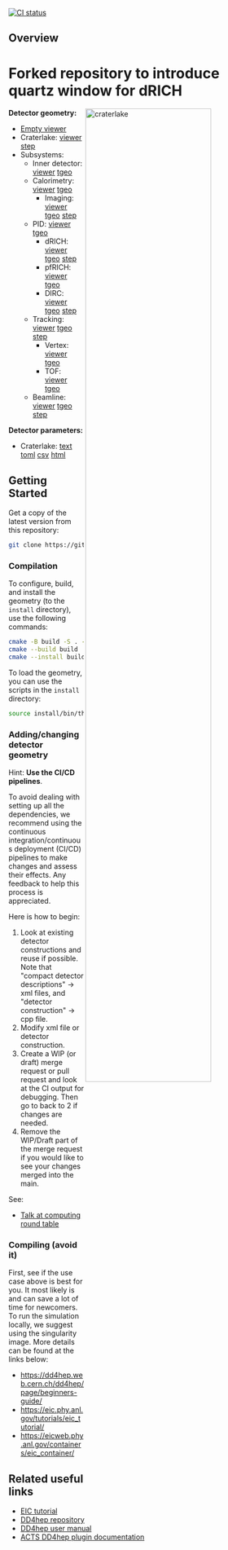[![CI status](https://github.com/eic/epic/actions/workflows/linux-eic-shell.yml/badge.svg)](https://github.com/eic/epic/actions/workflows/linux-eic-shell.yml)

Overview
--------
# Forked repository to introduce quartz window for dRICH



<a href="https://eic.github.io/epic/artifacts/epic_craterlake_views/view1_top.pdf"><img align="right" alt="craterlake" src="https://eic.github.io/epic/artifacts/epic_craterlake_views/view1_top.png" width="70%"/></a>

**Detector geometry:**
- [Empty viewer](https://eic.github.io/epic/geoviewer)
- Craterlake: [viewer](https://eic.github.io/epic/geoviewer?nobrowser&file=artifacts/tgeo/epic_craterlake.root&item=default;1&opt=clipx;clipy;transp30;zoom120;ROTY320;ROTZ340;trz0;trr0;ctrl;all) [step](https://eic.github.io/epic//artifacts/epic_craterlake_no_bhcal.stp/epic_craterlake_no_bhcal.stp)
- Subsystems:
  - Inner detector: [viewer](https://eic.github.io/epic/geoviewer?nobrowser&file=artifacts/tgeo/epic_inner_detector.root&item=default;1&opt=clipx;clipy;transp30;zoom120;ROTY320;ROTZ340;trz0;trr0;ctrl;all) [tgeo](https://eic.github.io/epic//artifacts/tgeo/epic_inner_detector.root)
  - Calorimetry: [viewer](https://eic.github.io/epic/geoviewer?nobrowser&file=artifacts/tgeo/epic_calorimeters.root&item=default;1&opt=clipx;clipy;transp30;zoom120;ROTY320;ROTZ340;trz0;trr0;ctrl;all) [tgeo](https://eic.github.io/epic//artifacts/tgeo/epic_calorimeters.root)
    - Imaging: [viewer](https://eic.github.io/epic/geoviewer?nobrowser&file=artifacts/tgeo/epic_imaging_only.root&item=default;1&opt=clipx;clipy;transp30;zoom55;ROTY49;ROTZ350;trz0;trr0;ctrl;all) [tgeo](https://eic.github.io/epic//artifacts/tgeo/epic_imaging.root) [step](https://eic.github.io/epic//artifacts/epic_imaging_only.stp/epic_imaging_only.stp)
  - PID: [viewer](https://eic.github.io/epic/geoviewer?nobrowser&file=artifacts/tgeo/epic_pid_only.root&item=default;1&opt=clipx;clipy;transp30;zoom75;ROTY320;ROTZ340;trz0;trr0;ctrl;all) [tgeo](https://eic.github.io/epic//artifacts/tgeo/epic_pid_only.root)
    - dRICH: [viewer](https://eic.github.io/epic/geoviewer?nobrowser&file=artifacts/tgeo/epic_drich_only.root&item=default;1&opt=clipx;clipy;transp30;zoom75;ROTY290;ROTZ350;trz0;trr0;ctrl;all) [tgeo](https://eic.github.io/epic//artifacts/tgeo/epic_drich_only.root) [step](https://eic.github.io/epic//artifacts/epic_drich_only.stp/epic_drich_only.stp)
    - pfRICH: [viewer](https://eic.github.io/epic/geoviewer?nobrowser&file=artifacts/tgeo/epic_pfrich_only.root&item=default;1&opt=clipx;clipy;transp30;zoom55;ROTY49;ROTZ350;trz0;trr0;ctrl;all) [tgeo](https://eic.github.io/epic//artifacts/tgeo/epic_pfrich_only.root)
    - DIRC: [viewer](https://eic.github.io/epic/geoviewer?nobrowser&file=artifacts/tgeo/epic_dirc_only.root&item=default;1&opt=clipx;clipy;transp30;zoom120;ROTY320;ROTZ340;trz0;trr0;ctrl;all) [tgeo](https://eic.github.io/epic//artifacts/tgeo/epic_dirc_only.root) [step](https://eic.github.io/epic//artifacts/epic_dirc_only.stp/epic_dirc_only.stp)
  - Tracking: [viewer](https://eic.github.io/epic/geoviewer?nobrowser&file=artifacts/tgeo/epic_tracking_only.root&item=default;1&opt=clipx;clipy;transp30;zoom75;ROTY320;ROTZ340;trz0;trr0;ctrl;all) [tgeo](https://eic.github.io/epic//artifacts/tgeo/epic_tracking_only.root) [step](https://eic.github.io/epic//artifacts/epic_craterlake_tracking_only.stp/epic_craterlake_tracking_only.stp)
    - Vertex: [viewer](https://eic.github.io/epic/geoviewer?nobrowser&file=artifacts/tgeo/epic_vertex_only.root&item=default;1&opt=clipx;clipy;transp30;zoom120;ROTY320;ROTZ340;trz0;trr0;ctrl;all) [tgeo](https://eic.github.io/epic//artifacts/tgeo/epic_vertex_only.root)
    - TOF: [viewer](https://eic.github.io/epic/geoviewer?nobrowser&file=artifacts/tgeo/epic_tof_only.root&item=default;1&opt=clipx;clipy;transp30;zoom55;ROTY49;ROTZ350;trz0;trr0;ctrl;all) [tgeo](https://eic.github.io/epic//artifacts/tgeo/epic_tof_only.root)
  - Beamline: [viewer](https://eic.github.io/epic/geoviewer?nobrowser&file=artifacts/tgeo/epic_ip6.root&item=default;1&opt=clipx;clipy;transp30;zoom40;ROTY290;ROTZ350;trz0;trr0;ctrl;all)  [tgeo](https://eic.github.io/epic//artifacts/tgeo/epic_ip6.root) [step](https://eic.github.io/epic//artifacts/epic_ip6.stp/epic_ip6.stp)

**Detector parameters:**
- Craterlake: [text](https://eic.github.io/epic/artifacts/constants/epic_craterlake_constants.out) [toml](https://eic.github.io/epic/artifacts/constants/epic_craterlake_constants.toml) [csv](https://eic.github.io/epic/artifacts/DetectorParameterTable/epic_craterlake.csv) [html](https://eic.github.io/epic/artifacts/DetectorParameterTable/epic_craterlake.html)

Getting Started
---------------

Get a copy of the latest version from this repository:
```bash
git clone https://github.com/eic/epic.git
```

### Compilation

To configure, build, and install the geometry (to the `install` directory), use the following commands:
```bash
cmake -B build -S . -DCMAKE_INSTALL_PREFIX=install
cmake --build build
cmake --install build
```
To load the geometry, you can use the scripts in the `install` directory:
```bash
source install/bin/thisepic.sh
```

### Adding/changing detector geometry

Hint: **Use the CI/CD pipelines**.

To avoid dealing with setting up all the dependencies, we recommend using the continuous integration/continuous deployment (CI/CD) pipelines to make changes and assess their effects. Any feedback to help this process is appreciated.

Here is how to begin:

1. Look at existing detector constructions and reuse if possible. Note that "compact detector descriptions" -> xml files, and "detector construction" -> cpp file.
2. Modify xml file or detector construction.
3. Create a WIP (or draft) merge request or pull request and look at the CI output for debugging. Then go to back to 2 if changes are needed.
4. Remove the WIP/Draft part of the merge request if you would like to see your changes merged into the main.

See:

- [Talk at computing round table](https://indico.jlab.org/event/420/#17-automated-workflow-for-end)

### Compiling (avoid it)

First, see if the use case above is best for you. It most likely is and can save a lot of time for newcomers.
To run the simulation locally, we suggest using the singularity image.
More details can be found at the links below:

- https://dd4hep.web.cern.ch/dd4hep/page/beginners-guide/
- https://eic.phy.anl.gov/tutorials/eic_tutorial/
- https://eicweb.phy.anl.gov/containers/eic_container/


Related useful links
--------------------

- [EIC tutorial](https://eic.phy.anl.gov/tutorials/eic_tutorial)
- [DD4hep repository](https://github.com/AIDAsoft/DD4hep)
- [DD4hep user manual](https://dd4hep.web.cern.ch/dd4hep/usermanuals/DD4hepManual/DD4hepManual.pdf)
- [ACTS DD4hep plugin documentation](https://acts.readthedocs.io/en/latest/plugins/dd4hep.html)
